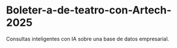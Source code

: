 # Boleter-a-de-teatro-con-Artech-2025
Consultas inteligentes con IA sobre una base de datos empresarial. 
